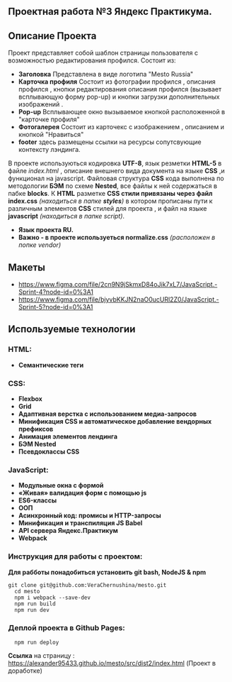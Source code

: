 ## Проектная работа №3 Яндекс Практикума.


## Описание Проекта
Проект представляет собой шаблон страницы пользователя с возможностью редактирования профился.
Состоит из:
- **Заголовка** Представлена в виде логотипа "Mesto Russia"
- **Карточка профиля** Состоит из фотографии профился , описания профился , кнопки редактирования описания профился (вызывает всплывающую форму pop-up) и кнопки загрузки дополнительных изображений .
- **Pop-up** Всплывающее окно вызываемое кнопкой расположенной в "карточке профиля"
- **Фотогалерея** Состоит из карточекс с изображением , описанием и кнопкой "Нравиться"
- **footer** здесь размещены ссылки на ресурсы сопутсвующие контексту лэндинга.   

В проекте используються кодировка **UTF-8**, язык резметки **HTML-5** в файле *index.html* , описание внешнего вида документа на языке **CSS** ,и функционал на javascript. Файловая структура **CSS** кода выполнена по методологии **БЭМ** по схеме **Nested**, все файлы к ней содержаться в пабке **blocks**.
К **HTML** разметке **CSS стили привязаны через файл index.css** *(находиться в папке **styles**)* в котором прописаны пути к 
различным элементов **CSS** стилей для проекта , и файл на языке **javascript** *(находиться в папке script)*.
- **Язык проекта RU.**  
- **Важно - в проекте используеться normalize.css**  *(расположен в попке vendor)*
## Макеты
- https://www.figma.com/file/2cn9N9jSkmxD84oJik7xL7/JavaScript.-Sprint-4?node-id=0%3A1 
- https://www.figma.com/file/bjyvbKKJN2naO0ucURl2Z0/JavaScript.-Sprint-5?node-id=0%3A1

## Используемые технологии
### HTML:
- **Семантические теги**
### CSS:
- **Flexbox**
- **Grid**
- **Адаптивная верстка с использованием медиа-запросов**
- **Минификация CSS и автоматическое добавление вендорных префиксов**
- **Анимация элементов лендинга**
- **БЭМ Nested**
- **Псевдоклассы CSS**

### JavaScript:
- **Модульные окна с формой**
- **«Живая» валидация форм с помощью  js**
- **ES6-классы**
- **ООП**
- **Асинхронный код: промисы и HTTP-запросы**
- **Минификация и транспиляция JS Babel**
- **API сервера Яндекс.Практикум**
- **Webpack**
### Инструкция для работы с проектом:
**Для рабботы понадобиться установить git bash, NodeJS & npm** 
```
git clone git@github.com:VeraChernushina/mesto.git
  cd mesto
  npm i webpack --save-dev
  npm run build
  npm run dev
```
### Деплой проекта в Github Pages:
```
  npm run deploy

```
**Ссылка** на страницу :  https://alexander95433.github.io/mesto/src/dist2/index.html (Проект в доработке)

